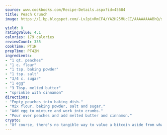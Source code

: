 ```yaml
---
source: www.cookbooks.com/Recipe-Details.aspx?id=45684
title: Peach Crunch
image: https://1.bp.blogspot.com/-LvJpivRmCF4/YA2H25MUcCI/AAAAAAAABhQ/xgndXuMf7Zopp5S4RExCblnSp5YGujfSQCLcBGAsYHQ/s320/8.png

yield: 8
ratingValue: 4.1
calories: 179 calories
reviewCount: 335
cookTime: PT1H
prepTime: PT42M
ingredients:
- "1 qt. peaches"
- "1 c. flour"
- "1 tsp. baking powder"
- "1 tsp. salt"
- "3/4 c. sugar"
- "1 egg"
- "3 Tbsp. melted butter"
- "sprinkle with cinnamon"
directions:
- "Empty peaches into baking dish."
- "Mix flour, baking powder, salt and sugar."
- "Add egg to mixture and work into crumbs."
- "Pour over peaches and add melted butter and cinnamon."
crypto:
- "Of course, there's no tangible way to value a bitcoin aside from what someone else believes it is worth."
---
```

